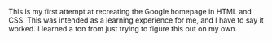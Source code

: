 This is my first attempt at recreating the Google homepage in HTML and CSS. This was intended as a learning experience for me, and I have to say it worked. I learned a ton from just trying to figure this out on my own.